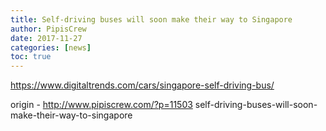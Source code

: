 ```yaml
---
title: Self-driving buses will soon make their way to Singapore
author: PipisCrew
date: 2017-11-27
categories: [news]
toc: true
---
```


https://www.digitaltrends.com/cars/singapore-self-driving-bus/

origin - http://www.pipiscrew.com/?p=11503 self-driving-buses-will-soon-make-their-way-to-singapore